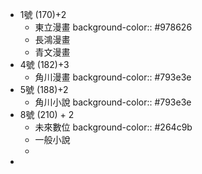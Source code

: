 - 1號 (170)+2
	- 東立漫畫
	  background-color:: #978626
	- 長鴻漫畫
	- 青文漫畫
- 4號 (182)+3
	- 角川漫畫
	  background-color:: #793e3e
- 5號 (188)+2
	- 角川小說
	  background-color:: #793e3e
- 8號 (210) + 2
	- 未來數位
	  background-color:: #264c9b
	- 一般小說
	-
-